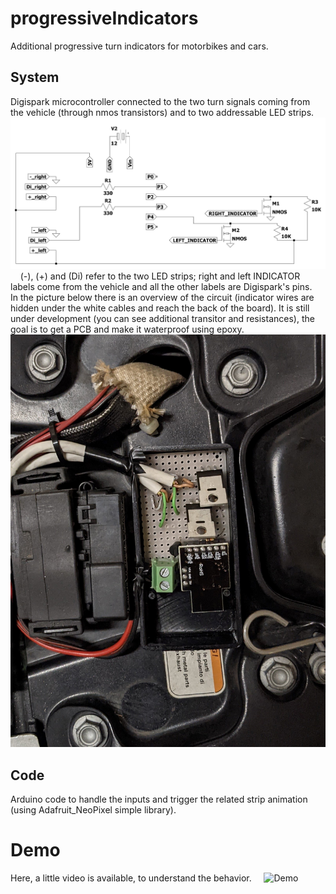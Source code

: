# progressiveIndicators
Additional progressive turn indicators for motorbikes and cars.
&nbsp;

## System
Digispark microcontroller connected to the two turn signals coming from the vehicle (through nmos transistors) and to two addressable LED strips.
&nbsp;
&nbsp;
![Schematic](schematic/spice_schematic.jpg)
&nbsp;
&nbsp;
(-), (+) and (Di) refer to the two LED strips; right and left INDICATOR labels come from the vehicle and all the other labels are Digispark's pins.
&nbsp;
&nbsp;
In the picture below there is an overview of the circuit (indicator wires are hidden under the white cables and reach the back of the board).
It is still under development (you can see additional transitor and resistances), the goal is to get a PCB and make it waterproof using epoxy.
&nbsp;
&nbsp;
![Overview](system/circuit.jpg)

## Code
Arduino code to handle the inputs and trigger the related strip animation (using Adafruit_NeoPixel simple library).

# Demo
Here, a little video is available, to understand the behavior.
&nbsp;
&nbsp;
![Demo](system/demo.gif)

